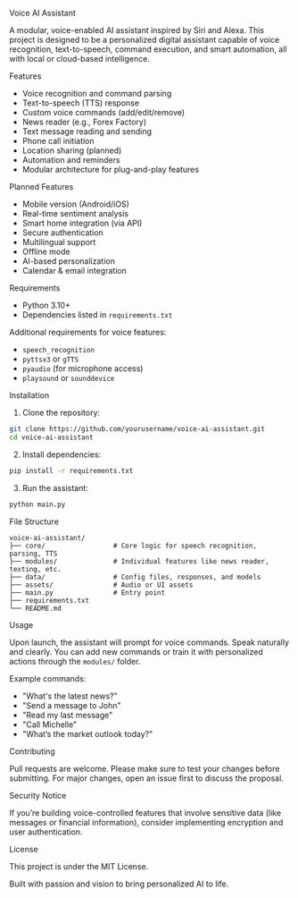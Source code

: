  Voice AI Assistant

A modular, voice-enabled AI assistant inspired by Siri and Alexa. This project is designed to be a personalized digital assistant capable of 
voice recognition, text-to-speech, command execution, and smart automation, all with local or cloud-based intelligence.

 Features

- Voice recognition and command parsing
- Text-to-speech (TTS) response
- Custom voice commands (add/edit/remove)
- News reader (e.g., Forex Factory)
- Text message reading and sending
- Phone call initiation
- Location sharing (planned)
- Automation and reminders
- Modular architecture for plug-and-play features

 Planned Features

- Mobile version (Android/iOS)
- Real-time sentiment analysis
- Smart home integration (via API)
- Secure authentication
- Multilingual support
- Offline mode
- AI-based personalization
- Calendar & email integration

 Requirements

- Python 3.10+
- Dependencies listed in `requirements.txt`

Additional requirements for voice features:
- `speech_recognition`
- `pyttsx3` or `gTTS`
- `pyaudio` (for microphone access)
- `playsound` or `sounddevice`

 Installation

1. Clone the repository:

```bash
git clone https://github.com/yourusername/voice-ai-assistant.git
cd voice-ai-assistant
````

2. Install dependencies:

```bash
pip install -r requirements.txt
```

3. Run the assistant:

```bash
python main.py
```

 File Structure

```
voice-ai-assistant/
├── core/                 # Core logic for speech recognition, parsing, TTS
├── modules/              # Individual features like news reader, texting, etc.
├── data/                 # Config files, responses, and models
├── assets/               # Audio or UI assets
├── main.py               # Entry point
├── requirements.txt
└── README.md
```

Usage

Upon launch, the assistant will prompt for voice commands. Speak naturally and clearly. You can add new commands or train it with personalized actions through the `modules/` folder.

Example commands:

* "What's the latest news?"
* "Send a message to John"
* "Read my last message"
* "Call Michelle"
* "What’s the market outlook today?"

 Contributing

Pull requests are welcome. Please make sure to test your changes before submitting. For major changes, open an issue first to discuss the proposal.

 Security Notice

If you’re building voice-controlled features that involve sensitive data (like messages or financial information), consider implementing encryption and user authentication.

 License

This project is under the MIT License.


Built with passion and vision to bring personalized AI to life.

